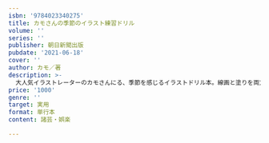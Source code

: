 ```yaml
---
isbn: '9784023340275'
title: カモさんの季節のイラスト練習ドリル
volume: ''
series: ''
publisher: 朝日新聞出版
pubdate: '2021-06-18'
cover: ''
author: カモ／著
description: >-
  大人気イラストレーターのカモさんにる、季節を感じるイラストドリル本。線画と塗りを両方楽しめるタッチだから、カモさんの既刊をすでに持っている人でも満足。約300点のイラストのほか、ページいっぱいの大きなシーンイラストもなぞり練習ができる。
price: '1000'
genre: ''
target: 実用
format: 単行本
content: 諸芸・娯楽

---
```

